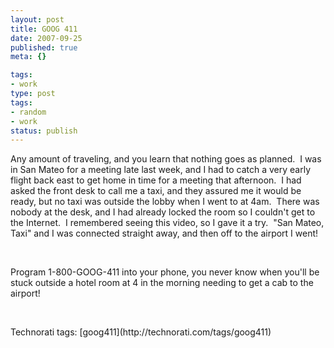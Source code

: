 ```yaml
---
layout: post
title: GOOG 411
date: 2007-09-25
published: true
meta: {}

tags:
- work
type: post
tags:
- random
- work
status: publish
---
```



Any amount of traveling, and you learn that nothing goes as planned.  I was in San Mateo for a meeting late last week, and I had to catch a very early flight back east to get home in time for a meeting that afternoon.  I had asked the front desk to call me a taxi, and they assured me it would be ready, but no taxi was outside the lobby when I went to at 4am.  There was nobody at the desk, and I had already locked the room so I couldn't get to the Internet.  I remembered seeing this video, so I gave it a try.  "San Mateo, Taxi" and I was connected straight away, and then off to the airport I went!





  <div class="wlWriterSmartContent" style="padding-right: 0px;padding-left: 0px;padding-bottom: 0px;margin: 0px;padding-top: 0px"><div></div></div>





 



Program 1-800-GOOG-411 into your phone, you never know when you'll be stuck outside a hotel room at 4 in the morning needing to get a cab to the airport!



 

  <div class="wlWriterSmartContent" style="padding-right: 0px;padding-left: 0px;padding-bottom: 0px;margin: 0px;padding-top: 0px">Technorati tags: [goog411](http://technorati.com/tags/goog411)</div>
